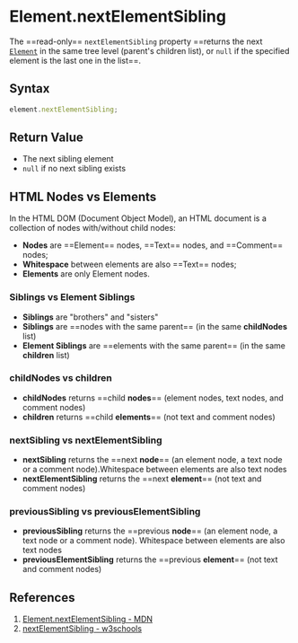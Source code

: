 # Element.nextElementSibling

The ==read-only== `nextElementSibling` property ==returns the next [`Element`](https://developer.mozilla.org/en-US/docs/Web/API/Element) in the same tree level (parent's children list), or `null` if the specified element is the last one in the list==.

## Syntax

```js
element.nextElementSibling;
```

## Return Value

- The next sibling element
- `null` if no next sibling exists

## HTML Nodes vs Elements

In the HTML DOM (Document Object Model), an HTML document is a collection of nodes with/without child nodes:

- **Nodes** are ==Element== nodes, ==Text== nodes, and ==Comment== nodes;
- **Whitespace** between elements are also ==Text== nodes;
- **Elements** are only Element nodes.

### Siblings vs Element Siblings

- **Siblings** are "brothers" and "sisters"
- **Siblings** are ==nodes with the same parent== (in the same **childNodes** list)
- **Element Siblings** are ==elements with the same parent== (in the same **children** list)

### childNodes vs children

- **childNodes** returns ==child **nodes**== (element nodes, text nodes, and comment nodes)
- **children** returns ==child **elements**== (not text and comment nodes)

### nextSibling vs nextElementSibling

- **nextSibling** returns the ==next **node**== (an element node, a text node or a comment node).Whitespace between elements are also text nodes
- **nextElementSibling** returns the ==next **element**== (not text and comment nodes)

### previousSibling vs previousElementSibling

- **previousSibling** returns the ==previous **node**== (an element node, a text node or a comment node). Whitespace between elements are also text nodes
- **previousElementSibling** returns the ==previous **element**== (not text and comment nodes)

## References

1. [Element.nextElementSibling - MDN](https://developer.mozilla.org/en-US/docs/Web/API/Element/nextElementSibling)
2. [nextElementSibling - w3schools](https://www.w3schools.com/jsref/prop_element_nextelementsibling.asp)
